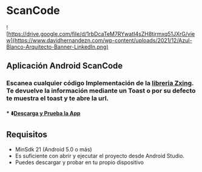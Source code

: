 # ScanCode
![https://drive.google.com/file/d/1rbDcaTeM7RYwatI4sZH8tjrmxq51JXrG/view](https://www.davidhernandezn.com/wp-content/uploads/2021/12/Azul-Blanco-Arquitecto-Banner-LinkedIn.png)
## Aplicación Android ScanCode
### Escanea cualquier código Implementación de la [libreria Zxing](https://github.com/journeyapps/zxing-android-embedded). Te devuelve la información mediante un Toast o por su defecto te muestra el toast y te abre la url.
#### * ⬇️[Descarga y Prueba la App](https://drive.google.com/file/d/1rbDcaTeM7RYwatI4sZH8tjrmxq51JXrG/view)


## Requisitos
* MinSdk 21 (Android 5.0 o más)
* Es suficiente con abrir y ejecutar el proyecto desde Android Studio.
* Puedes descargar y probar en tu propio dispositivo



